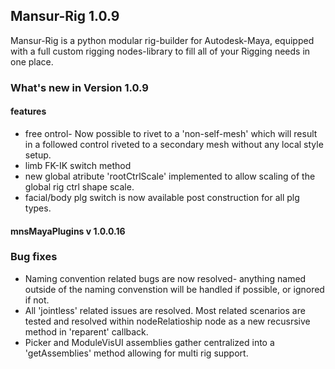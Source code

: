 ## Mansur-Rig 1.0.9

Mansur-Rig is a python modular rig-builder for Autodesk-Maya, equipped with a full custom rigging nodes-library to fill all of your Rigging needs in one place.


### What's new in Version 1.0.9

#### features
- free ontrol- Now possible to rivet to a 'non-self-mesh' which will result in a followed control riveted to a secondary mesh without any local style setup.
- limb FK-IK switch method
- new global atribute 'rootCtrlScale' implemented to allow scaling of the global rig ctrl shape scale.
- facial/body plg switch is now available post construction for all plg types.

#### mnsMayaPlugins v 1.0.0.16

### Bug fixes
- Naming convention related bugs are now resolved- anything named outside of the naming convenstion will be handled if possible, or ignored if not.
- All 'jointless' related issues are resolved. Most related scenarios are tested and resolved within nodeRelatioship node as a new recusrsive method in 'reparent' callback.
- Picker and ModuleVisUI assemblies gather centralized into a 'getAssemblies' method allowing for multi rig support.